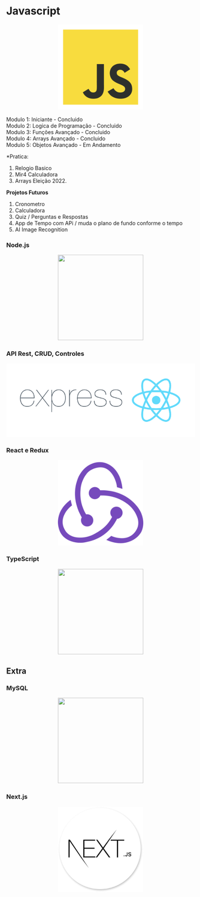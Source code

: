 # Javascript

<p align="center">
<img width="228" height="228" src="images/javascript.png">
</p>

Modulo 1: Iniciante - Concluido <br>
Modulo 2: Logica de Programação - Concluido <br>
Modulo 3: Funções Avançado - Concluido <br>
Modulo 4: Arrays Avançado - Concluido <br>
Modulo 5: Objetos Avançado - Em Andamento

*Pratica: 
1. Relogio Basico 
2. Mir4 Calculadora 
3. Arrays Eleição 2022. 

**Projetos Futuros**

1. Cronometro
2. Calculadora
3. Quiz / Perguntas e Respostas
4. App de Tempo com APi / muda o plano de fundo conforme o tempo
5. AI Image Recognition

### Node.js

<p align="center">
<img width="228" height="228" src="https://cdn.iconscout.com/icon/free/png-256/node-js-1174925.png">
</p>


### API Rest, CRUD, Controles
<p align="center">
<img src="images/expressjs2.png">
</p>


### React e Redux
<p align="center">
<img width="228" height="228" src="images/redux.png">
</p>


### TypeScript
<p align="center">
<img width="228" height="228" src="https://cdn.worldvectorlogo.com/logos/typescript-2.svg">
</p>

## Extra

### MySQL
<p align="center">
<img width="228" height="228" src="https://cdn-icons-png.flaticon.com/512/528/528260.png">
</p>

### Next.js
<p align="center">
<img width="228" height="228" src="images/nextjs.png">
</p> 
